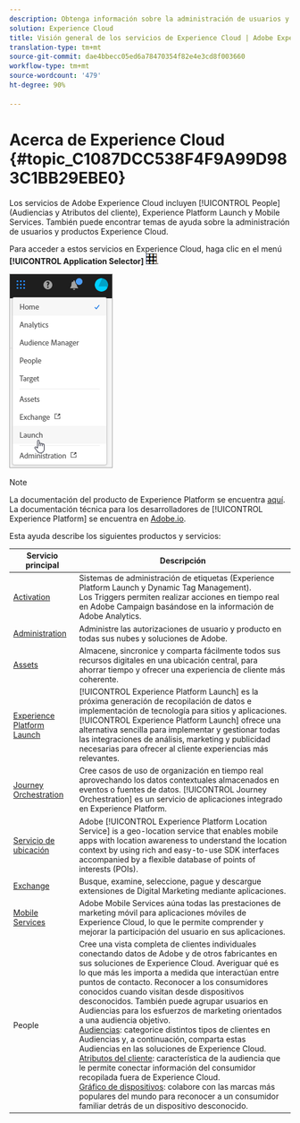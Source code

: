 ```yaml
---
description: Obtenga información sobre la administración de usuarios y productos de Adobe Experience Cloud, People (Audiencias y Atributos del cliente), Journey Orchestration, Ofertas, Places, Experience Platform Launch y Mobile Services.
solution: Experience Cloud
title: Visión general de los servicios de Experience Cloud | Adobe Experience Cloud
translation-type: tm+mt
source-git-commit: dae4bbecc05ed6a78470354f82e4e3cd8f003660
workflow-type: tm+mt
source-wordcount: '479'
ht-degree: 90%

---
```



# Acerca de Experience Cloud {#topic_C1087DCC538F4F9A99D983C1BB29EBE0}

Los servicios de Adobe Experience Cloud incluyen [!UICONTROL People] (Audiencias y Atributos del cliente), Experience Platform Launch y Mobile Services. También puede encontrar temas de ayuda sobre la administración de usuarios y productos Experience Cloud.

Para acceder a estos servicios en Experience Cloud, haga clic en el menú **[!UICONTROL Application Selector]**
![](assets/menu-icon.png).

![](assets/platform-core-services.png)

>[!NOTE]
>
>La documentación del producto de Experience Platform se encuentra [aquí](https://docs.adobe.com/content/help/es-ES/experience-platform/landing/home.html). La documentación técnica para los desarrolladores de [!UICONTROL Experience Platform] se encuentra en [Adobe.io](https://www.adobe.io/apis/experienceplatform/home/services.html).

Esta ayuda describe los siguientes productos y servicios:

| Servicio principal | Descripción |
|--- |--- |
| [Activation](activation/activation.md) | Sistemas de administración de etiquetas (Experience Platform Launch y Dynamic Tag Management).<br>Los Triggers permiten realizar acciones en tiempo real en Adobe Campaign basándose en la información de Adobe Analytics. |
| [Administration](admin-getting-started/admin-getting-started.md) | Administre las autorizaciones de usuario y producto en todas sus nubes y soluciones de Adobe. |
| [Assets](experience-cloud-assets/experience-cloud-assets.md) | Almacene, sincronice y comparta fácilmente todos sus recursos digitales en una ubicación central, para ahorrar tiempo y ofrecer una experiencia de cliente más coherente. |
| [Experience Platform Launch](https://docs.adobe.com/content/help/es-ES/launch/using/overview.html) | [!UICONTROL Experience Platform Launch] es la próxima generación de recopilación de datos e implementación de tecnología para sitios y aplicaciones. [!UICONTROL Experience Platform Launch] ofrece una alternativa sencilla para implementar y gestionar todas las integraciones de análisis, marketing y publicidad necesarias para ofrecer al cliente experiencias más relevantes. |
| [Journey Orchestration](https://docs.adobe.com/content/help/es-ES/journeys/using/journey-orchestration-home.html) | Cree casos de uso de organización en tiempo real aprovechando los datos contextuales almacenados en eventos o fuentes de datos. [!UICONTROL Journey Orchestration] es un servicio de aplicaciones integrado en Experience Platform. |
| [Servicio de ubicación](https://docs.adobe.com/content/help/es-ES/places/using/home.html) | Adobe [!UICONTROL Experience Platform Location Service] is a geo-location service that enables mobile apps with location awareness to understand the location context by using rich and easy-to-use SDK interfaces accompanied by a flexible database of points of interests (POIs). |
| [Exchange](exchange.md) | Busque, examine, seleccione, pague y descargue extensiones de Digital Marketing mediante aplicaciones. |
| [Mobile Services](https://docs.adobe.com/content/help/es-ES/mobile-services/using/home.html) | Adobe Mobile Services aúna todas las prestaciones de marketing móvil para aplicaciones móviles de Experience Cloud, lo que le permite comprender y mejorar la participación del usuario en sus aplicaciones. |
| People | Cree una vista completa de clientes individuales conectando datos de Adobe y de otros fabricantes en sus soluciones de Experience Cloud. Averiguar qué es lo que más les importa a medida que interactúan entre puntos de contacto. Reconocer a los consumidores conocidos cuando visitan desde dispositivos desconocidos. También puede agrupar usuarios en Audiencias para los esfuerzos de marketing orientados a una audiencia objetivo.<br>[Audiencias](audience-library/audience-library.md): categorice distintos tipos de clientes en Audiencias y, a continuación, comparta estas Audiencias en las soluciones de Experience Cloud.<br>[Atributos del cliente](attributes/attributes.md): característica de la audiencia que le permite conectar información del consumidor recopilada fuera de Experience Cloud.<br>[Gráfico de dispositivos](https://landing.adobe.com/en/na/events/summit/275658-summit-co-op.html): colabore con las marcas más populares del mundo para reconocer a un consumidor familiar detrás de un dispositivo desconocido. |
